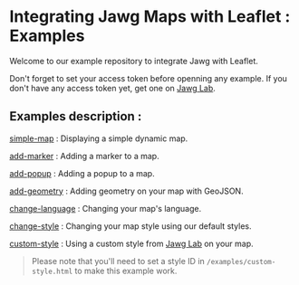 # Integrating Jawg Maps with Leaflet : Examples

Welcome to our example repository to integrate Jawg with Leaflet. 

Don't forget to set your access token before openning any example. 
If you don't have any access token yet, get one on [Jawg Lab](https://jawg.io/lab).

## Examples description : 

[simple-map](./examples/simple-map.html) : Displaying a simple dynamic map. 

[add-marker](./examples/add-marker.html) : Adding a marker to a map. 

[add-popup](./examples/add-popup.html) : Adding a popup to a map. 

[add-geometry](./examples/add-geometry.html) : Adding geometry on your map with GeoJSON. 

[change-language](./examples/change-language.html) : Changing your map's language. 

[change-style](./examples/change-style.html) : Changing your map style using our default styles.

[custom-style](./examples/custom-style.html) : Using a custom style from [Jawg Lab](https://jawg.io/lab) on your map. 

>Please note that you'll need to set a style ID in `/examples/custom-style.html` to make this example work. 